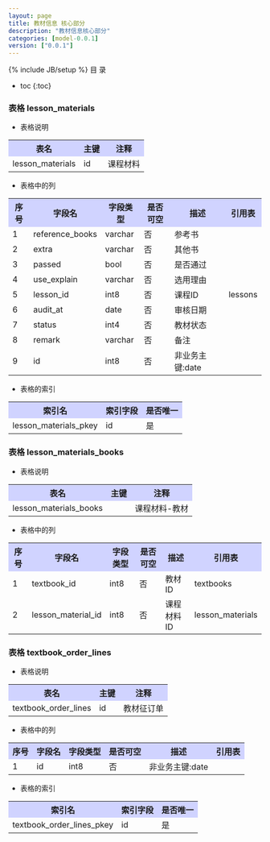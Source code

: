 ```yaml
---
layout: page
title: 教材信息 核心部分
description: "教材信息核心部分"
categories: [model-0.0.1]
version: ["0.0.1"]
---
```

{% include JB/setup %}
 目  录

* toc
{:toc}



### 表格 lesson_materials

  * 表格说明

<table class="table table-bordered table-striped table-condensed">
<tr><th style="background-color:#D0D3FF">表名</th><th style="background-color:#D0D3FF">主键</th><th style="background-color:#D0D3FF">注释</th>  </tr>
<tr><td>lesson_materials</td><td>id</td><td>课程材料</td>  </tr>
</table>

  * 表格中的列

<table class="table table-bordered table-striped table-condensed">
<tr><th style="background-color:#D0D3FF">序号</th><th style="background-color:#D0D3FF">字段名</th><th style="background-color:#D0D3FF">字段类型</th><th style="background-color:#D0D3FF">是否可空</th><th style="background-color:#D0D3FF">描述</th><th style="background-color:#D0D3FF">引用表</th>  </tr>
<tr><td>1</td><td>reference_books</td><td>varchar</td><td>否</td><td>参考书</td><td></td>  </tr>
<tr><td>2</td><td>extra</td><td>varchar</td><td>否</td><td>其他书</td><td></td>  </tr>
<tr><td>3</td><td>passed</td><td>bool</td><td>否</td><td>是否通过</td><td></td>  </tr>
<tr><td>4</td><td>use_explain</td><td>varchar</td><td>否</td><td>选用理由</td><td></td>  </tr>
<tr><td>5</td><td>lesson_id</td><td>int8</td><td>否</td><td>课程ID</td><td>lessons</td>  </tr>
<tr><td>6</td><td>audit_at</td><td>date</td><td>否</td><td>审核日期</td><td></td>  </tr>
<tr><td>7</td><td>status</td><td>int4</td><td>否</td><td>教材状态</td><td></td>  </tr>
<tr><td>8</td><td>remark</td><td>varchar</td><td>否</td><td>备注</td><td></td>  </tr>
<tr><td>9</td><td>id</td><td>int8</td><td>否</td><td>非业务主键:date</td><td></td>  </tr>
</table>

 
  * 表格的索引

<table class="table table-bordered table-striped table-condensed">
  <tr>
<th style="background-color:#D0D3FF">索引名</th><th style="background-color:#D0D3FF">索引字段</th><th style="background-color:#D0D3FF">是否唯一</th>  </tr>
<tr><td>lesson_materials_pkey</td><td>id&nbsp;</td><td>是</td>  </tr>
</table>

### 表格 lesson_materials_books

  * 表格说明

<table class="table table-bordered table-striped table-condensed">
<tr><th style="background-color:#D0D3FF">表名</th><th style="background-color:#D0D3FF">主键</th><th style="background-color:#D0D3FF">注释</th>  </tr>
<tr><td>lesson_materials_books</td><td></td><td>课程材料-教材</td>  </tr>
</table>

  * 表格中的列

<table class="table table-bordered table-striped table-condensed">
<tr><th style="background-color:#D0D3FF">序号</th><th style="background-color:#D0D3FF">字段名</th><th style="background-color:#D0D3FF">字段类型</th><th style="background-color:#D0D3FF">是否可空</th><th style="background-color:#D0D3FF">描述</th><th style="background-color:#D0D3FF">引用表</th>  </tr>
<tr><td>1</td><td>textbook_id</td><td>int8</td><td>否</td><td>教材ID</td><td>textbooks</td>  </tr>
<tr><td>2</td><td>lesson_material_id</td><td>int8</td><td>否</td><td>课程材料ID</td><td>lesson_materials</td>  </tr>
</table>

 

### 表格 textbook_order_lines

  * 表格说明

<table class="table table-bordered table-striped table-condensed">
<tr><th style="background-color:#D0D3FF">表名</th><th style="background-color:#D0D3FF">主键</th><th style="background-color:#D0D3FF">注释</th>  </tr>
<tr><td>textbook_order_lines</td><td>id</td><td>教材征订单</td>  </tr>
</table>

  * 表格中的列

<table class="table table-bordered table-striped table-condensed">
<tr><th style="background-color:#D0D3FF">序号</th><th style="background-color:#D0D3FF">字段名</th><th style="background-color:#D0D3FF">字段类型</th><th style="background-color:#D0D3FF">是否可空</th><th style="background-color:#D0D3FF">描述</th><th style="background-color:#D0D3FF">引用表</th>  </tr>
<tr><td>1</td><td>id</td><td>int8</td><td>否</td><td>非业务主键:date</td><td></td>  </tr>
</table>

 
  * 表格的索引

<table class="table table-bordered table-striped table-condensed">
  <tr>
<th style="background-color:#D0D3FF">索引名</th><th style="background-color:#D0D3FF">索引字段</th><th style="background-color:#D0D3FF">是否唯一</th>  </tr>
<tr><td>textbook_order_lines_pkey</td><td>id&nbsp;</td><td>是</td>  </tr>
</table>
